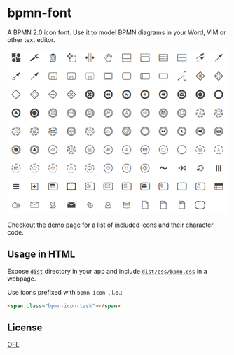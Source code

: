 # bpmn-font

A BPMN 2.0 icon font. Use it to model BPMN diagrams in your Word, VIM or other text editor.

![Font Preview](./resources/symbols.png)

Checkout the [demo page](https://cdn.staticaly.com/gh/bpmn-io/bpmn-font/master/dist/demo.html) for a list of included icons and their character code.


## Usage in HTML

Expose [`dist`](./dist) directory in your app and include [`dist/css/bpmn.css`](./dist/css/bpmn.css) in a webpage.

Use icons prefixed with `bpmn-icon-`, i.e.:

```html
<span class="bpmn-icon-task"></span>
```


## License

[OFL](http://scripts.sil.org/cms/scripts/page.php?item_id=OFL_web)
